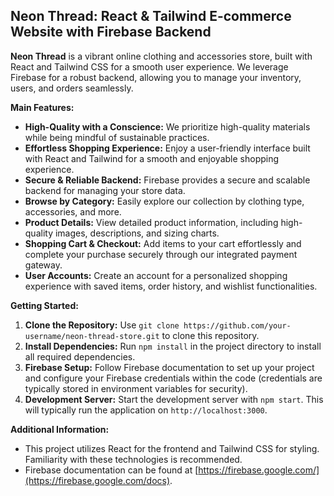 ## Neon Thread: React & Tailwind E-commerce Website with Firebase Backend

**Neon Thread** is a vibrant online clothing and accessories store, built with React and Tailwind CSS for a smooth user experience.  We leverage Firebase for a robust backend, allowing you to manage your inventory, users, and orders seamlessly.

**Main Features:**

* **High-Quality with a Conscience:** We prioritize high-quality materials while being mindful of sustainable practices.
* **Effortless Shopping Experience:** Enjoy a user-friendly interface built with React and Tailwind for a smooth and enjoyable shopping experience.
* **Secure & Reliable Backend:** Firebase provides a secure and scalable backend for managing your store data.
* **Browse by Category:** Easily explore our collection by clothing type, accessories, and more.
* **Product Details:** View detailed product information, including high-quality images, descriptions, and sizing charts.
* **Shopping Cart & Checkout:** Add items to your cart effortlessly and complete your purchase securely through our integrated payment gateway.
* **User Accounts:** Create an account for a personalized shopping experience with saved items, order history, and wishlist functionalities.

**Getting Started:**

1. **Clone the Repository:** Use `git clone https://github.com/your-username/neon-thread-store.git` to clone this repository.
2. **Install Dependencies:** Run `npm install` in the project directory to install all required dependencies.
3. **Firebase Setup:** Follow Firebase documentation to set up your project and configure your Firebase credentials within the code (credentials are typically stored in environment variables for security).
4. **Development Server:** Start the development server with `npm start`. This will typically run the application on `http://localhost:3000`.

**Additional Information:**

* This project utilizes React for the frontend and Tailwind CSS for styling. Familiarity with these technologies is recommended.
* Firebase documentation can be found at [https://firebase.google.com/](https://firebase.google.com/docs).

